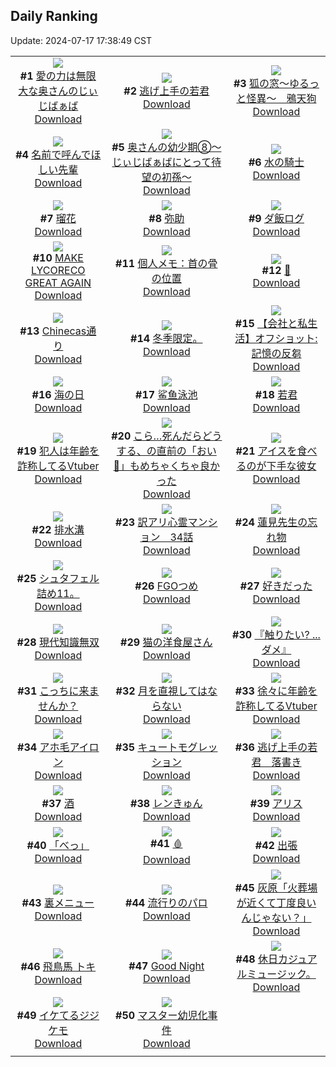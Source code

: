 ## Daily Ranking
Update: 2024-07-17 17:38:49 CST

|      |      |      |
| :----: | :----: | :----: |
| ![](https://i.pixiv.re/c/240x480/img-master/img/2024/07/15/00/06/56/120536413_p0_master1200.jpg)<br>**#1** [愛の力は無限大な奥さんのじぃじばぁば](https://www.pixiv.net/artworks/120536413)<br>[Download](https://i.pixiv.re/img-original/img/2024/07/15/00/06/56/120536413_p0.jpg) | ![](https://i.pixiv.re/c/240x480/img-master/img/2024/07/15/00/00/10/120535801_p0_master1200.jpg)<br>**#2** [逃げ上手の若君](https://www.pixiv.net/artworks/120535801)<br>[Download](https://i.pixiv.re/img-original/img/2024/07/15/00/00/10/120535801_p0.jpg) | ![](https://i.pixiv.re/c/240x480/img-master/img/2024/07/15/12/17/35/120549238_master1200.jpg)<br>**#3** [狐の窓～ゆるっと怪異～　鴉天狗](https://www.pixiv.net/artworks/120549238)<br>[Download](https://www.pixiv.net/artworks/120549238) |
| ![](https://i.pixiv.re/c/240x480/img-master/img/2024/07/15/00/00/42/120535949_p0_master1200.jpg)<br>**#4** [名前で呼んでほしい先輩](https://www.pixiv.net/artworks/120535949)<br>[Download](https://i.pixiv.re/img-original/img/2024/07/15/00/00/42/120535949_p0.jpg) | ![](https://i.pixiv.re/c/240x480/img-master/img/2024/07/16/00/09/53/120570450_p0_master1200.jpg)<br>**#5** [奥さんの幼少期⑧〜じぃじばぁばにとって待望の初孫〜](https://www.pixiv.net/artworks/120570450)<br>[Download](https://i.pixiv.re/img-original/img/2024/07/16/00/09/53/120570450_p0.jpg) | ![](https://i.pixiv.re/c/240x480/img-master/img/2024/07/16/00/00/38/120569867_p0_master1200.jpg)<br>**#6** [水の騎士](https://www.pixiv.net/artworks/120569867)<br>[Download](https://i.pixiv.re/img-original/img/2024/07/16/00/00/38/120569867_p0.png) |
| ![](https://i.pixiv.re/c/240x480/img-master/img/2024/07/16/18/46/54/120588126_p0_master1200.jpg)<br>**#7** [瑠花](https://www.pixiv.net/artworks/120588126)<br>[Download](https://i.pixiv.re/img-original/img/2024/07/16/18/46/54/120588126_p0.png) | ![](https://i.pixiv.re/c/240x480/img-master/img/2024/07/15/20/11/59/120561430_p0_master1200.jpg)<br>**#8** [弥助](https://www.pixiv.net/artworks/120561430)<br>[Download](https://i.pixiv.re/img-original/img/2024/07/15/20/11/59/120561430_p0.png) | ![](https://i.pixiv.re/c/240x480/img-master/img/2024/07/15/00/30/39/120537329_p0_master1200.jpg)<br>**#9** [ダ飯ログ](https://www.pixiv.net/artworks/120537329)<br>[Download](https://i.pixiv.re/img-original/img/2024/07/15/00/30/39/120537329_p0.jpg) |
| ![](https://i.pixiv.re/c/240x480/img-master/img/2024/07/15/14/13/47/120551732_p0_master1200.jpg)<br>**#10** [MAKE LYCORECO GREAT AGAIN](https://www.pixiv.net/artworks/120551732)<br>[Download](https://i.pixiv.re/img-original/img/2024/07/15/14/13/47/120551732_p0.jpg) | ![](https://i.pixiv.re/c/240x480/img-master/img/2024/07/16/06/00/10/120576297_p0_master1200.jpg)<br>**#11** [個人メモ：首の骨の位置](https://www.pixiv.net/artworks/120576297)<br>[Download](https://i.pixiv.re/img-original/img/2024/07/16/06/00/10/120576297_p0.jpg) | ![](https://i.pixiv.re/c/240x480/img-master/img/2024/07/16/00/01/50/120570046_p0_master1200.jpg)<br>**#12** [💐](https://www.pixiv.net/artworks/120570046)<br>[Download](https://i.pixiv.re/img-original/img/2024/07/16/00/01/50/120570046_p0.png) |
| ![](https://i.pixiv.re/c/240x480/img-master/img/2024/07/16/07/30/01/120577458_p0_master1200.jpg)<br>**#13** [Chinecas通り](https://www.pixiv.net/artworks/120577458)<br>[Download](https://i.pixiv.re/img-original/img/2024/07/16/07/30/01/120577458_p0.jpg) | ![](https://i.pixiv.re/c/240x480/img-master/img/2024/07/15/04/50/38/120542013_p0_master1200.jpg)<br>**#14** [冬季限定。](https://www.pixiv.net/artworks/120542013)<br>[Download](https://i.pixiv.re/img-original/img/2024/07/15/04/50/38/120542013_p0.jpg) | ![](https://i.pixiv.re/c/240x480/img-master/img/2024/07/16/12/00/04/120580886_p0_master1200.jpg)<br>**#15** [【会社と私生活】オフショット:記憶の反芻](https://www.pixiv.net/artworks/120580886)<br>[Download](https://i.pixiv.re/img-original/img/2024/07/16/12/00/04/120580886_p0.jpg) |
| ![](https://i.pixiv.re/c/240x480/img-master/img/2024/07/15/12/33/57/120549611_p0_master1200.jpg)<br>**#16** [海の日](https://www.pixiv.net/artworks/120549611)<br>[Download](https://i.pixiv.re/img-original/img/2024/07/15/12/33/57/120549611_p0.png) | ![](https://i.pixiv.re/c/240x480/img-master/img/2024/07/15/19/04/52/120559341_p0_master1200.jpg)<br>**#17** [鲨鱼泳池](https://www.pixiv.net/artworks/120559341)<br>[Download](https://i.pixiv.re/img-original/img/2024/07/15/19/04/52/120559341_p0.jpg) | ![](https://i.pixiv.re/c/240x480/img-master/img/2024/07/15/19/15/45/120559649_p0_master1200.jpg)<br>**#18** [若君](https://www.pixiv.net/artworks/120559649)<br>[Download](https://i.pixiv.re/img-original/img/2024/07/15/19/15/45/120559649_p0.jpg) |
| ![](https://i.pixiv.re/c/240x480/img-master/img/2024/07/15/21/14/32/120563591_p0_master1200.jpg)<br>**#19** [犯人は年齢を詐称してるVtuber](https://www.pixiv.net/artworks/120563591)<br>[Download](https://i.pixiv.re/img-original/img/2024/07/15/21/14/32/120563591_p0.png) | ![](https://i.pixiv.re/c/240x480/img-master/img/2024/07/15/13/36/16/120550932_p0_master1200.jpg)<br>**#20** [こら…死んだらどうする、の直前の「おい💢」もめちゃくちゃ良かった](https://www.pixiv.net/artworks/120550932)<br>[Download](https://i.pixiv.re/img-original/img/2024/07/15/13/36/16/120550932_p0.png) | ![](https://i.pixiv.re/c/240x480/img-master/img/2024/07/15/17/08/49/120555969_p0_master1200.jpg)<br>**#21** [アイスを食べるのが下手な彼女](https://www.pixiv.net/artworks/120555969)<br>[Download](https://i.pixiv.re/img-original/img/2024/07/15/17/08/49/120555969_p0.jpg) |
| ![](https://i.pixiv.re/c/240x480/img-master/img/2024/07/16/00/00/37/120569862_p0_master1200.jpg)<br>**#22** [排水溝](https://www.pixiv.net/artworks/120569862)<br>[Download](https://i.pixiv.re/img-original/img/2024/07/16/00/00/37/120569862_p0.png) | ![](https://i.pixiv.re/c/240x480/img-master/img/2024/07/16/13/24/52/120582242_p0_master1200.jpg)<br>**#23** [訳アリ心霊マンション　34話](https://www.pixiv.net/artworks/120582242)<br>[Download](https://i.pixiv.re/img-original/img/2024/07/16/13/24/52/120582242_p0.jpg) | ![](https://i.pixiv.re/c/240x480/img-master/img/2024/07/16/20/44/36/120591330_p0_master1200.jpg)<br>**#24** [蓮見先生の忘れ物](https://www.pixiv.net/artworks/120591330)<br>[Download](https://i.pixiv.re/img-original/img/2024/07/16/20/44/36/120591330_p0.png) |
| ![](https://i.pixiv.re/c/240x480/img-master/img/2024/07/16/21/53/45/120593616_p0_master1200.jpg)<br>**#25** [シュタフェル詰め11。](https://www.pixiv.net/artworks/120593616)<br>[Download](https://i.pixiv.re/img-original/img/2024/07/16/21/53/45/120593616_p0.png) | ![](https://i.pixiv.re/c/240x480/img-master/img/2024/07/16/00/02/42/120570117_p0_master1200.jpg)<br>**#26** [FGOつめ](https://www.pixiv.net/artworks/120570117)<br>[Download](https://i.pixiv.re/img-original/img/2024/07/16/00/02/42/120570117_p0.png) | ![](https://i.pixiv.re/c/240x480/img-master/img/2024/07/15/17/14/50/120556120_p0_master1200.jpg)<br>**#27** [好きだった](https://www.pixiv.net/artworks/120556120)<br>[Download](https://i.pixiv.re/img-original/img/2024/07/15/17/14/50/120556120_p0.jpg) |
| ![](https://i.pixiv.re/c/240x480/img-master/img/2024/07/16/08/08/32/120577951_p0_master1200.jpg)<br>**#28** [現代知識無双](https://www.pixiv.net/artworks/120577951)<br>[Download](https://i.pixiv.re/img-original/img/2024/07/16/08/08/32/120577951_p0.jpg) | ![](https://i.pixiv.re/c/240x480/img-master/img/2024/07/15/07/44/50/120544302_p0_master1200.jpg)<br>**#29** [猫の洋食屋さん](https://www.pixiv.net/artworks/120544302)<br>[Download](https://i.pixiv.re/img-original/img/2024/07/15/07/44/50/120544302_p0.jpg) | ![](https://i.pixiv.re/c/240x480/img-master/img/2024/07/15/00/00/06/120535776_p0_master1200.jpg)<br>**#30** [『触りたい? ...ダメ』](https://www.pixiv.net/artworks/120535776)<br>[Download](https://i.pixiv.re/img-original/img/2024/07/15/00/00/06/120535776_p0.png) |
| ![](https://i.pixiv.re/c/240x480/img-master/img/2024/07/15/00/00/33/120535916_p0_master1200.jpg)<br>**#31** [こっちに来ませんか？](https://www.pixiv.net/artworks/120535916)<br>[Download](https://i.pixiv.re/img-original/img/2024/07/15/00/00/33/120535916_p0.jpg) | ![](https://i.pixiv.re/c/240x480/img-master/img/2024/07/15/00/24/23/120537095_p0_master1200.jpg)<br>**#32** [月を直視してはならない](https://www.pixiv.net/artworks/120537095)<br>[Download](https://i.pixiv.re/img-original/img/2024/07/15/00/24/23/120537095_p0.jpg) | ![](https://i.pixiv.re/c/240x480/img-master/img/2024/07/16/20/11/54/120590359_p0_master1200.jpg)<br>**#33** [徐々に年齢を詐称してるVtuber](https://www.pixiv.net/artworks/120590359)<br>[Download](https://i.pixiv.re/img-original/img/2024/07/16/20/11/54/120590359_p0.png) |
| ![](https://i.pixiv.re/c/240x480/img-master/img/2024/07/16/06/00/03/120576268_p0_master1200.jpg)<br>**#34** [アホ毛アイロン](https://www.pixiv.net/artworks/120576268)<br>[Download](https://i.pixiv.re/img-original/img/2024/07/16/06/00/03/120576268_p0.jpg) | ![](https://i.pixiv.re/c/240x480/img-master/img/2024/07/15/16/23/31/120554811_p0_master1200.jpg)<br>**#35** [キュートモグレッション](https://www.pixiv.net/artworks/120554811)<br>[Download](https://i.pixiv.re/img-original/img/2024/07/15/16/23/31/120554811_p0.jpg) | ![](https://i.pixiv.re/c/240x480/img-master/img/2024/07/15/00/29/27/120537257_p0_master1200.jpg)<br>**#36** [逃げ上手の若君　落書き](https://www.pixiv.net/artworks/120537257)<br>[Download](https://i.pixiv.re/img-original/img/2024/07/15/00/29/27/120537257_p0.jpg) |
| ![](https://i.pixiv.re/c/240x480/img-master/img/2024/07/15/00/00/09/120535794_p0_master1200.jpg)<br>**#37** [酒](https://www.pixiv.net/artworks/120535794)<br>[Download](https://i.pixiv.re/img-original/img/2024/07/15/00/00/09/120535794_p0.jpg) | ![](https://i.pixiv.re/c/240x480/img-master/img/2024/07/15/16/30/32/120554976_p0_master1200.jpg)<br>**#38** [レンきゅん](https://www.pixiv.net/artworks/120554976)<br>[Download](https://i.pixiv.re/img-original/img/2024/07/15/16/30/32/120554976_p0.png) | ![](https://i.pixiv.re/c/240x480/img-master/img/2024/07/16/00/51/05/120571766_p0_master1200.jpg)<br>**#39** [アリス](https://www.pixiv.net/artworks/120571766)<br>[Download](https://i.pixiv.re/img-original/img/2024/07/16/00/51/05/120571766_p0.jpg) |
| ![](https://i.pixiv.re/c/240x480/img-master/img/2024/07/15/16/00/02/120554199_p0_master1200.jpg)<br>**#40** [「べっ」](https://www.pixiv.net/artworks/120554199)<br>[Download](https://i.pixiv.re/img-original/img/2024/07/15/16/00/02/120554199_p0.png) | ![](https://i.pixiv.re/c/240x480/img-master/img/2024/07/16/00/00/30/120569829_p0_master1200.jpg)<br>**#41** [🩸](https://www.pixiv.net/artworks/120569829)<br>[Download](https://i.pixiv.re/img-original/img/2024/07/16/00/00/30/120569829_p0.jpg) | ![](https://i.pixiv.re/c/240x480/img-master/img/2024/07/15/21/16/31/120563666_p0_master1200.jpg)<br>**#42** [出張](https://www.pixiv.net/artworks/120563666)<br>[Download](https://i.pixiv.re/img-original/img/2024/07/15/21/16/31/120563666_p0.jpg) |
| ![](https://i.pixiv.re/c/240x480/img-master/img/2024/07/15/00/00/17/120535833_p0_master1200.jpg)<br>**#43** [裏メニュー](https://www.pixiv.net/artworks/120535833)<br>[Download](https://i.pixiv.re/img-original/img/2024/07/15/00/00/17/120535833_p0.png) | ![](https://i.pixiv.re/c/240x480/img-master/img/2024/07/16/22/35/02/120595033_p0_master1200.jpg)<br>**#44** [流行りのパロ](https://www.pixiv.net/artworks/120595033)<br>[Download](https://i.pixiv.re/img-original/img/2024/07/16/22/35/02/120595033_p0.png) | ![](https://i.pixiv.re/c/240x480/img-master/img/2024/07/15/16/36/58/120555116_p0_master1200.jpg)<br>**#45** [灰原「火葬場が近くて丁度良いんじゃない？」](https://www.pixiv.net/artworks/120555116)<br>[Download](https://i.pixiv.re/img-original/img/2024/07/15/16/36/58/120555116_p0.jpg) |
| ![](https://i.pixiv.re/c/240x480/img-master/img/2024/07/15/00/00/26/120535897_p0_master1200.jpg)<br>**#46** [飛鳥馬 トキ](https://www.pixiv.net/artworks/120535897)<br>[Download](https://i.pixiv.re/img-original/img/2024/07/15/00/00/26/120535897_p0.jpg) | ![](https://i.pixiv.re/c/240x480/img-master/img/2024/07/16/17/11/56/120586024_p0_master1200.jpg)<br>**#47** [Good Night](https://www.pixiv.net/artworks/120586024)<br>[Download](https://i.pixiv.re/img-original/img/2024/07/16/17/11/56/120586024_p0.png) | ![](https://i.pixiv.re/c/240x480/img-master/img/2024/07/15/18/40/01/120558565_p0_master1200.jpg)<br>**#48** [休日カジュアルミュージック。](https://www.pixiv.net/artworks/120558565)<br>[Download](https://i.pixiv.re/img-original/img/2024/07/15/18/40/01/120558565_p0.jpg) |
| ![](https://i.pixiv.re/c/240x480/img-master/img/2024/07/16/20/52/52/120583855_p0_master1200.jpg)<br>**#49** [イケてるジジケモ](https://www.pixiv.net/artworks/120583855)<br>[Download](https://i.pixiv.re/img-original/img/2024/07/16/20/52/52/120583855_p0.jpg) | ![](https://i.pixiv.re/c/240x480/img-master/img/2024/07/15/02/02/00/120539783_p0_master1200.jpg)<br>**#50** [マスター幼児化事件](https://www.pixiv.net/artworks/120539783)<br>[Download](https://i.pixiv.re/img-original/img/2024/07/15/02/02/00/120539783_p0.jpg) |
|      |
